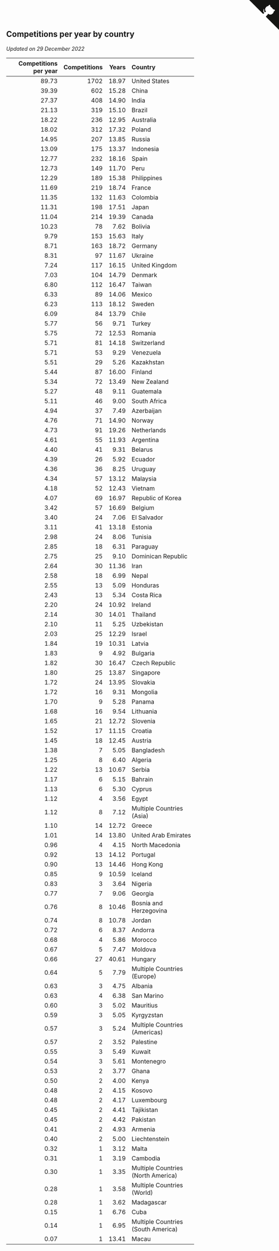 ## Competitions per year by country

*Updated on 29 December 2022*

| Competitions per year | Competitions | Years | Country |
| ---: | ---: | ---: | :--- |
| 89.73 | 1702 | 18.97 | United States |
| 39.39 | 602 | 15.28 | China |
| 27.37 | 408 | 14.90 | India |
| 21.13 | 319 | 15.10 | Brazil |
| 18.22 | 236 | 12.95 | Australia |
| 18.02 | 312 | 17.32 | Poland |
| 14.95 | 207 | 13.85 | Russia |
| 13.09 | 175 | 13.37 | Indonesia |
| 12.77 | 232 | 18.16 | Spain |
| 12.73 | 149 | 11.70 | Peru |
| 12.29 | 189 | 15.38 | Philippines |
| 11.69 | 219 | 18.74 | France |
| 11.35 | 132 | 11.63 | Colombia |
| 11.31 | 198 | 17.51 | Japan |
| 11.04 | 214 | 19.39 | Canada |
| 10.23 | 78 | 7.62 | Bolivia |
| 9.79 | 153 | 15.63 | Italy |
| 8.71 | 163 | 18.72 | Germany |
| 8.31 | 97 | 11.67 | Ukraine |
| 7.24 | 117 | 16.15 | United Kingdom |
| 7.03 | 104 | 14.79 | Denmark |
| 6.80 | 112 | 16.47 | Taiwan |
| 6.33 | 89 | 14.06 | Mexico |
| 6.23 | 113 | 18.12 | Sweden |
| 6.09 | 84 | 13.79 | Chile |
| 5.77 | 56 | 9.71 | Turkey |
| 5.75 | 72 | 12.53 | Romania |
| 5.71 | 81 | 14.18 | Switzerland |
| 5.71 | 53 | 9.29 | Venezuela |
| 5.51 | 29 | 5.26 | Kazakhstan |
| 5.44 | 87 | 16.00 | Finland |
| 5.34 | 72 | 13.49 | New Zealand |
| 5.27 | 48 | 9.11 | Guatemala |
| 5.11 | 46 | 9.00 | South Africa |
| 4.94 | 37 | 7.49 | Azerbaijan |
| 4.76 | 71 | 14.90 | Norway |
| 4.73 | 91 | 19.26 | Netherlands |
| 4.61 | 55 | 11.93 | Argentina |
| 4.40 | 41 | 9.31 | Belarus |
| 4.39 | 26 | 5.92 | Ecuador |
| 4.36 | 36 | 8.25 | Uruguay |
| 4.34 | 57 | 13.12 | Malaysia |
| 4.18 | 52 | 12.43 | Vietnam |
| 4.07 | 69 | 16.97 | Republic of Korea |
| 3.42 | 57 | 16.69 | Belgium |
| 3.40 | 24 | 7.06 | El Salvador |
| 3.11 | 41 | 13.18 | Estonia |
| 2.98 | 24 | 8.06 | Tunisia |
| 2.85 | 18 | 6.31 | Paraguay |
| 2.75 | 25 | 9.10 | Dominican Republic |
| 2.64 | 30 | 11.36 | Iran |
| 2.58 | 18 | 6.99 | Nepal |
| 2.55 | 13 | 5.09 | Honduras |
| 2.43 | 13 | 5.34 | Costa Rica |
| 2.20 | 24 | 10.92 | Ireland |
| 2.14 | 30 | 14.01 | Thailand |
| 2.10 | 11 | 5.25 | Uzbekistan |
| 2.03 | 25 | 12.29 | Israel |
| 1.84 | 19 | 10.31 | Latvia |
| 1.83 | 9 | 4.92 | Bulgaria |
| 1.82 | 30 | 16.47 | Czech Republic |
| 1.80 | 25 | 13.87 | Singapore |
| 1.72 | 24 | 13.95 | Slovakia |
| 1.72 | 16 | 9.31 | Mongolia |
| 1.70 | 9 | 5.28 | Panama |
| 1.68 | 16 | 9.54 | Lithuania |
| 1.65 | 21 | 12.72 | Slovenia |
| 1.52 | 17 | 11.15 | Croatia |
| 1.45 | 18 | 12.45 | Austria |
| 1.38 | 7 | 5.05 | Bangladesh |
| 1.25 | 8 | 6.40 | Algeria |
| 1.22 | 13 | 10.67 | Serbia |
| 1.17 | 6 | 5.15 | Bahrain |
| 1.13 | 6 | 5.30 | Cyprus |
| 1.12 | 4 | 3.56 | Egypt |
| 1.12 | 8 | 7.12 | Multiple Countries (Asia) |
| 1.10 | 14 | 12.72 | Greece |
| 1.01 | 14 | 13.80 | United Arab Emirates |
| 0.96 | 4 | 4.15 | North Macedonia |
| 0.92 | 13 | 14.12 | Portugal |
| 0.90 | 13 | 14.46 | Hong Kong |
| 0.85 | 9 | 10.59 | Iceland |
| 0.83 | 3 | 3.64 | Nigeria |
| 0.77 | 7 | 9.06 | Georgia |
| 0.76 | 8 | 10.46 | Bosnia and Herzegovina |
| 0.74 | 8 | 10.78 | Jordan |
| 0.72 | 6 | 8.37 | Andorra |
| 0.68 | 4 | 5.86 | Morocco |
| 0.67 | 5 | 7.47 | Moldova |
| 0.66 | 27 | 40.61 | Hungary |
| 0.64 | 5 | 7.79 | Multiple Countries (Europe) |
| 0.63 | 3 | 4.75 | Albania |
| 0.63 | 4 | 6.38 | San Marino |
| 0.60 | 3 | 5.02 | Mauritius |
| 0.59 | 3 | 5.05 | Kyrgyzstan |
| 0.57 | 3 | 5.24 | Multiple Countries (Americas) |
| 0.57 | 2 | 3.52 | Palestine |
| 0.55 | 3 | 5.49 | Kuwait |
| 0.54 | 3 | 5.61 | Montenegro |
| 0.53 | 2 | 3.77 | Ghana |
| 0.50 | 2 | 4.00 | Kenya |
| 0.48 | 2 | 4.15 | Kosovo |
| 0.48 | 2 | 4.17 | Luxembourg |
| 0.45 | 2 | 4.41 | Tajikistan |
| 0.45 | 2 | 4.42 | Pakistan |
| 0.41 | 2 | 4.93 | Armenia |
| 0.40 | 2 | 5.00 | Liechtenstein |
| 0.32 | 1 | 3.12 | Malta |
| 0.31 | 1 | 3.19 | Cambodia |
| 0.30 | 1 | 3.35 | Multiple Countries (North America) |
| 0.28 | 1 | 3.58 | Multiple Countries (World) |
| 0.28 | 1 | 3.62 | Madagascar |
| 0.15 | 1 | 6.76 | Cuba |
| 0.14 | 1 | 6.95 | Multiple Countries (South America) |
| 0.07 | 1 | 13.41 | Macau |


<a href="https://github.com/JustinTimeCuber/wca_statistics" class="github-corner" aria-label="View source on Github"><svg width="80" height="80" viewBox="0 0 250 250" style="fill:#151513; color:#fff; position: absolute; top: 0; border: 0; right: 0;" aria-hidden="true"><path d="M0,0 L115,115 L130,115 L142,142 L250,250 L250,0 Z"></path><path d="M128.3,109.0 C113.8,99.7 119.0,89.6 119.0,89.6 C122.0,82.7 120.5,78.6 120.5,78.6 C119.2,72.0 123.4,76.3 123.4,76.3 C127.3,80.9 125.5,87.3 125.5,87.3 C122.9,97.6 130.6,101.9 134.4,103.2" fill="currentColor" style="transform-origin: 130px 106px;" class="octo-arm"></path><path d="M115.0,115.0 C114.9,115.1 118.7,116.5 119.8,115.4 L133.7,101.6 C136.9,99.2 139.9,98.4 142.2,98.6 C133.8,88.0 127.5,74.4 143.8,58.0 C148.5,53.4 154.0,51.2 159.7,51.0 C160.3,49.4 163.2,43.6 171.4,40.1 C171.4,40.1 176.1,42.5 178.8,56.2 C183.1,58.6 187.2,61.8 190.9,65.4 C194.5,69.0 197.7,73.2 200.1,77.6 C213.8,80.2 216.3,84.9 216.3,84.9 C212.7,93.1 206.9,96.0 205.4,96.6 C205.1,102.4 203.0,107.8 198.3,112.5 C181.9,128.9 168.3,122.5 157.7,114.1 C157.9,116.9 156.7,120.9 152.7,124.9 L141.0,136.5 C139.8,137.7 141.6,141.9 141.8,141.8 Z" fill="currentColor" class="octo-body"></path></svg></a><style>.github-corner:hover .octo-arm{animation:octocat-wave 560ms ease-in-out}@keyframes octocat-wave{0%,100%{transform:rotate(0)}20%,60%{transform:rotate(-25deg)}40%,80%{transform:rotate(10deg)}}@media (max-width:500px){.github-corner:hover .octo-arm{animation:none}.github-corner .octo-arm{animation:octocat-wave 560ms ease-in-out}}</style>

